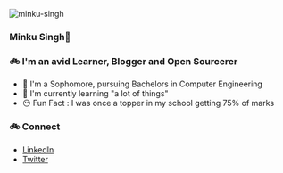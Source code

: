 
![minku-singh](https://user-images.githubusercontent.com/63182924/122111141-02309f80-ce3d-11eb-8290-6dbbde961713.png)

### Minku Singh🐰

### 🚲 I'm an avid Learner, Blogger and Open Sourcerer
-   🐣 I'm a Sophomore, pursuing Bachelors in Computer Engineering
-   🍯 I'm currently learning "a lot of things"
-   😶 Fun Fact : I was once a topper in my school getting 75% of marks

### 🚲 Connect 
- [LinkedIn](https://www.linkedin.com/in/minku-singh-2943a51a5/) 
- [Twitter](https://twitter.com/minkusingh_) 


